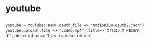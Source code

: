 # youtube

##
`youtube = YouTube::new(:oauth_file => "motionium-oauth2.json")`  
`youtube.upload(:file => 'video.mp4',:title=>'これはテスト動画です',:description=>'This is description'`